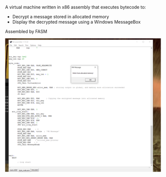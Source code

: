 A virtual machine written in x86 assembly that executes bytecode to:
  - Decrypt a message stored in allocated memory
  - Display the decrypted message using a Windows MessageBox

Assembled by FASM

![Decrypted Message](screenshot/messagebox%20screenshot.png)
